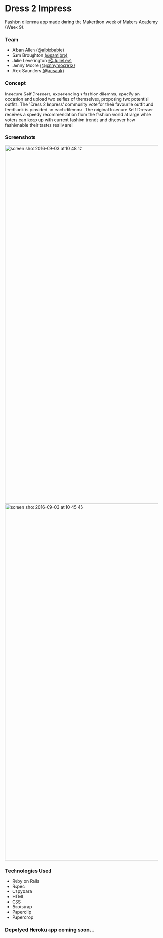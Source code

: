 # Dress 2 Impress

Fashion dilemma app made during the Makerthon week of Makers Academy (Week 9).

### Team
 - Alban Allen [(@albiebabie)](https://github.com/albiebabie)
 - Sam Broughton [(@samjbro)](https://github.com/samjbro)
 - Julie Leverington [(@JulieLev)](https://github.com/JulieLev)
 - Jonny Moore [(@jonnymoore12)](https://github.com/jonnymoore12)
 - Alex Saunders [(@acsauk)](https://github.com/acsauk)

### Concept
Insecure Self Dressers, experiencing a fashion dilemma, specify an occasion and upload two selfies of themselves, proposing two potential outfits. The 'Dress 2 Impress' community vote for their favourite outfit and feedback is provided on each dilemma. The original Insecure Self Dresser receives a speedy recommendation from the fashion world at large while voters can keep up with current fashion trends and discover how fashionable their tastes really are!

### Screenshots
<img width="1183" alt="screen shot 2016-09-03 at 10 48 12" src="https://cloud.githubusercontent.com/assets/18581870/18224258/725f8f32-71c7-11e6-9d25-443e282fe6e5.png">

<img width="1178" alt="screen shot 2016-09-03 at 10 45 46" src="https://cloud.githubusercontent.com/assets/18581870/18224263/8987ddc2-71c7-11e6-8cd2-705cc85f80a5.png">

### Technologies Used
* Ruby on Rails
* Rspec
* Capybara
* HTML
* CSS
* Bootstrap
* Paperclip
* Papercrop

### Depolyed Heroku app coming soon...
